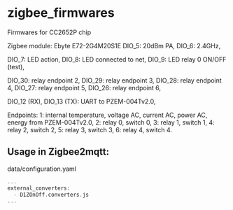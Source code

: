 # zigbee_firmwares
Firmwares for CC2652P chip

Zigbee module: Ebyte E72-2G4M20S1E
DIO_5: 20dBm PA,
DIO_6: 2.4GHz,

DIO_7: LED action,
DIO_8: LED connected to net,
DIO_9: LED relay 0 ON/OFF (test),

DIO_30: relay endpoint 2,
DIO_29: relay endpoint 3,
DIO_28: relay endpoint 4,
DIO_27: relay endpoint 5,
DIO_26: relay endpoint 6,

DIO_12 (RX), DIO_13 (TX): UART to PZEM-004Tv2.0,

Endpoints:
1: internal temperature, voltage AC, current AC, power AC, energy from PZEM-004Tv2.0,
2: relay 0, switch 0,
3: relay 1, switch 1,
4: relay 2, switch 2,
5: relay 3, switch 3,
6: relay 4, switch 4.

## Usage in Zigbee2mqtt:

data/configuration.yaml
```c++
...
external_converters:
  - D1ZOnOff.converters.js
...
```
